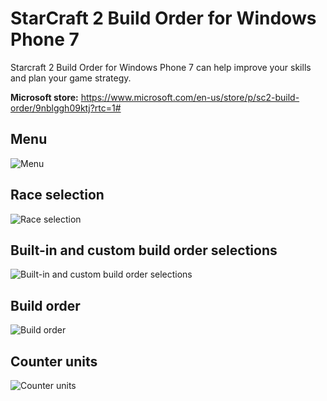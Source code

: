 # StarCraft 2 Build Order for Windows Phone 7
Starcraft 2 Build Order for Windows Phone 7 can help improve your skills and plan your game strategy.

**Microsoft store:** https://www.microsoft.com/en-us/store/p/sc2-build-order/9nblggh09ktj?rtc=1#

## Menu
![Menu](https://github.com/ccederstrom/starcraft-2-build-order-wp7/blob/master/SC2BuildOrder/AppHub/Screenshots/apps.2977.13510798882889725.1558d7f9-acd6-4980-af22-3436c90bb922.jpg "Menu")

## Race selection
![Race selection](https://github.com/ccederstrom/starcraft-2-build-order-wp7/blob/master/SC2BuildOrder/AppHub/Screenshots/apps.65136.13510798882889725.2727f357-0b29-4fd5-b0f7-1ce413701484.jpg "Race selection")

## Built-in and custom build order selections
![Built-in and custom build order selections](https://github.com/ccederstrom/starcraft-2-build-order-wp7/blob/master/SC2BuildOrder/AppHub/Screenshots/apps.10232.13510798882889725.ab443757-17d1-471b-bb7b-03cf7490232f.jpg "Built-in and custom build order selections")

## Build order
![Build order](https://github.com/ccederstrom/starcraft-2-build-order-wp7/blob/master/SC2BuildOrder/AppHub/Screenshots/apps.33823.13510798882889725.8784b85a-a77c-43eb-a5b6-ada8ec45b2ea.jpg "Build order")

## Counter units
![Counter units](https://github.com/ccederstrom/starcraft-2-build-order-wp7/blob/master/SC2BuildOrder/AppHub/Screenshots/apps.29243.13510798882889725.23ba7cc3-7de8-42a8-8f81-fc4ee6eae372.jpg "Counter units")